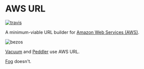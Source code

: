 # AWS URL

[![travis][status]][travis]

A minimum-viable URL builder for [Amazon Web Services (AWS)][aws].

![bezos][bezos]

[Vacuum][vacuum] and [Peddler][peddler] use AWS URL.

[Fog][fog] doesn't.

[status]:  https://secure.travis-ci.org/hakanensari/aws-url.png
[travis]:  http://travis-ci.org/hakanensari/aws-url
[aws]:     http://aws.amazon.com/
[vacuum]:  https://github.com/hakanensari/vacuum
[peddler]: https://github.com/hakanensari/peddler
[fog]:     https://github.com/fog/fog
[bezos]:   http://www.wired.com/images/article/magazine/1605/mf_amazon_f.jpg
